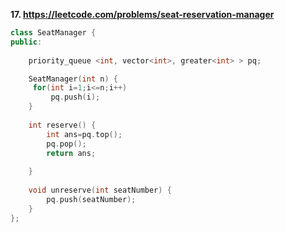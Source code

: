 **17. https://leetcode.com/problems/seat-reservation-manager**
```c++
class SeatManager {
public:
    
    priority_queue <int, vector<int>, greater<int> > pq;

    SeatManager(int n) {
     for(int i=1;i<=n;i++)
         pq.push(i);
    }
    
    int reserve() {
        int ans=pq.top();
        pq.pop();
        return ans;
        
    }
    
    void unreserve(int seatNumber) {
        pq.push(seatNumber);
    }
};
```
 
